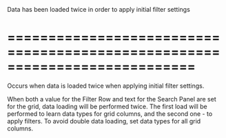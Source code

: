 <!--**
/*-------------------------------------------
    Auto-generated file. Do not modify.
-------------------------------------------

**-->
<!--d-->Data has been loaded twice in order to apply initial filter settings<!--/d-->
===========================================================================
===========================================================================

<!--shortDescription-->
Occurs when data is loaded twice when applying initial filter settings.
<!--/shortDescription-->

<!--fullDescription-->
When both a value for the Filter Row and text for the Search Panel are set for the grid, data loading will be performed twice. The first load will be performed to learn data types for grid columns, and the second one - to apply filters. To avoid double data loading, set data types for all grid columns. 
<!--/fullDescription-->